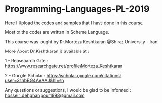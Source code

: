 # Programming-Languages-PL-2019

Here I Upload the codes and samples that I have done in this course.

Most of the codes are written in Scheme Language.

This course was tought by Dr.Morteza Keshtkaran @Shiraz University - Iran 

More About Dr.Keshtkaran is available at :

  1 - Reaseaarch Gate : https://www.researchgate.net/profile/Morteza_Keshtkaran
  
  2 - Google Scholar : https://scholar.google.com/citations?user=3shbBG4AAAAJ&hl=en

Any questions or suggestions, I would be glad to be informed : hossein.dehghanipour1998@gmail.com
